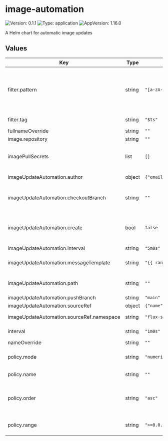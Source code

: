 # image-automation

![Version: 0.1.1](https://img.shields.io/badge/Version-0.1.1-informational?style=flat-square) ![Type: application](https://img.shields.io/badge/Type-application-informational?style=flat-square) ![AppVersion: 1.16.0](https://img.shields.io/badge/AppVersion-1.16.0-informational?style=flat-square)

A Helm chart for automatic image updates

## Values

| Key                                       | Type   | Default                                                             | Description                                                                                                                                |
| ----------------------------------------- | ------ | ------------------------------------------------------------------- | ------------------------------------------------------------------------------------------------------------------------------------------ |
| filter.pattern                            | string | `"[a-zA-Z0-9]+-(?P<ts>[0-9]+)"`                                     | regex to use. "[a-z0-9]+-(?P<ts>[0-9]+)" is useful for a tagging strategy using 'gitSha-timestamp' where timestamp is extracted and sorted |
| filter.tag                                | string | `"$ts"`                                                             | which field is extracted and sorted                                                                                                        |
| fullnameOverride                          | string | `""`                                                                |                                                                                                                                            |
| image.repository                          | string | `""`                                                                |                                                                                                                                            |
| imagePullSecrets                          | list   | `[]`                                                                | Name of a secret containing image pull secrets (only the first in the array is used)                                                       |
| imageUpdateAutomation.author              | object | `{"email":"fluxcdbot@users.noreply.github.com","name":"fluxcdbot"}` | author information for commits                                                                                                             |
| imageUpdateAutomation.checkoutBranch      | string | `""`                                                                | which branch to check out. Defaults to the branch of the GitRepository                                                                     |
| imageUpdateAutomation.create              | bool   | `false`                                                             | whether to add an ImageUpdateAutomation resource. Only one should be deployed per namespace                                                |
| imageUpdateAutomation.interval            | string | `"5m0s"`                                                            |                                                                                                                                            |
| imageUpdateAutomation.messageTemplate     | string | `"{{ range .Updated.Images }}{{ println . }}{{ end }}"`             | commit message template using Go template                                                                                                  |
| imageUpdateAutomation.path                | string | `""`                                                                | which path in the sourceRef to look for markers                                                                                            |
| imageUpdateAutomation.pushBranch          | string | `"main"`                                                            | which branch to push to                                                                                                                    |
| imageUpdateAutomation.sourceRef           | object | `{"name":"cheetah-example-gitops","namespace":"flux-system"}`       | gitRepository to look in                                                                                                                   |
| imageUpdateAutomation.sourceRef.namespace | string | `"flux-system"`                                                     | (optional) namespace of the GitRepository                                                                                                  |
| interval                                  | string | `"1m0s"`                                                            | Which interval to check for new image versions                                                                                             |
| nameOverride                              | string | `""`                                                                |                                                                                                                                            |
| policy.mode                               | string | `"numerical"`                                                       | mode must be numerical, alphabetical, or semver                                                                                            |
| policy.name                               | string | `""`                                                                | name of the imagePolicy resource                                                                                                           |
| policy.order                              | string | `"asc"`                                                             | if mode=numerical or alphabetical, determines whether tags are sorted using ascend(asc) or descend(desc).                                  |
| policy.range                              | string | `">=0.0.0"`                                                         | if mode=semver, find the lastest image tag in this range                                                                                   |
